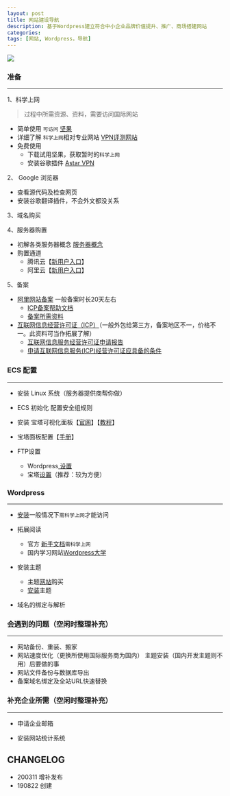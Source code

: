 ```yaml
---
layout: post
title: 网站建设导航
description: 基于Wordpress建立符合中小企业品牌价值提升、推广、商场搭建网站
categories: 
tags: [网站, Wordpress，导航]
---
```


![](https://raw.githubusercontent.com/kang-zh/yunimage/master/blog/webdesign-3411373_1920.jpg?imageMogr2/size-limit/100k!)


<!--more-->




### 准备

-------

1、科学上网
> 过程中所需资源、资料，需要访问国际网站

- 简单使用  `可访问` [坚果](https://nutsvpn.com/)
- 详细了解  `科学上网`相对专业网站 [VPN评测网站](https://10beasts.net/)
- 免费使用 
    - 下载试用坚果，获取暂时的`科学上网`
    - 安装谷歌插件 [Astar VPN](https://chrome.google.com/webstore/detail/astar-vpn-free-and-fast-v/jajilbjjinjmgcibalaakngmkilboobh/related?hl=zh-CN)

2、 Google 浏览器
- 查看源代码及检查网页
- 安装谷歌翻译插件，不会外文都没关系

3、域名购买

4、服务器购置
- 初解各类服务器概念 [服务器概念](https://www.kangzh.com/cloud-server)
- 购置通道
    - 腾讯云【[新用户入口](https://url.cn/5bPWeoj)】
    - 阿里云【[新用户入口](https://www.aliyun.com/minisite/goods?userCode=9gtp1jni)】

5、备案

- [阿里网站备案](https://beian.aliyun.com/) 一般备案时长20天左右
    - [ICP备案帮助文档](https://help.aliyun.com/document_detail/147840.html?spm=a2c4g.11186623.6.563.49e943aaxFwwJL)
    - [备案所需资料](https://help.aliyun.com/knowledge_detail/36962.html?spm=a2c4g.11186623.6.616.19df7432y3Wfb1)
- [互联网信息经营许可证（ICP）](https://tm.aliyun.com/channel/product/icp?spm=a2c4g.11186623.2.14.49e943aaxFwwJL)（一般外包给第三方，备案地区不一，价格不一。此资料可当作拓展了解）
    - [互联网信息服务经营许可证申请报告](https://wenku.baidu.com/view/a35bc84632d4b14e852458fb770bf78a64293a36.html)
    - [申请互联网信息服务(ICP)经营许可证应具备的条件](https://wenku.baidu.com/view/795f6a44657d27284b73f242336c1eb91b373313.html)
    
    


###  ECS  配置

-------
-  安装 Linux 系统（服务器提供商帮你做）

- ECS 初始化 配置安全组规则

-  安装 宝塔可视化面板【[官网](https://www.bt.cn/)】【[教程](https://www.bt.cn/bbs/thread-19376-1-1.html)】

-  宝塔面板配置【[手册](https://www.kancloud.cn/chudong/bt2017/424204)】

-  FTP设置
    -  Wordpress[ 设置 ](https://codex.wordpress.org/zh-cn:FTP%E5%AE%A2%E6%88%B7%E7%AB%AF)
    -  宝塔[设置](https://www.kancloud.cn/chudong/bt2017/424243)（推荐：较为方便）
 
### Wordpress

-------

- [安装](https://codex.wordpress.org/zh-cn:%E5%AE%89%E8%A3%85WordPress)一般情况下`需科学上网`才能访问
 
 -  拓展阅读 
     -  官方 [新手文档](https://codex.wordpress.org/zh-cn:WordPress_%E6%96%B0%E6%89%8B_-_%E5%A6%82%E4%BD%95%E5%BC%80%E5%A7%8B)`需科学上网`
     -  国内学习网站[Wordpress大学](https://www.wpdaxue.com/)
- 安装主题 
    - 主题[网站](https://themeforest.net/)购买
    - [安装](https://wordpress.org/support/article/using-themes/)主题

- 域名的绑定与解析


### 会遇到的问题（空闲时整理补充）

-------

- 网站备份、重装、搬家 
- 网站速度优化（更换所使用国际服务商为国内） 主题安装（国内开发主题则不用）后要做的事
- 网站文件备份与数据库导出
- 备案域名绑定及全站URL快速替换
 
### 补充企业所需（空闲时整理补充）

-------

 - 申请企业邮箱
 
 - 安装网站统计系统

 
 
## CHANGELOG 


- 200311 增补发布
- 190822 创建